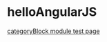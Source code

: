 helloAngularJS
==============
[categoryBlock module test page](http://gonster.github.io/helloAngularJS/helloAngularJS)
